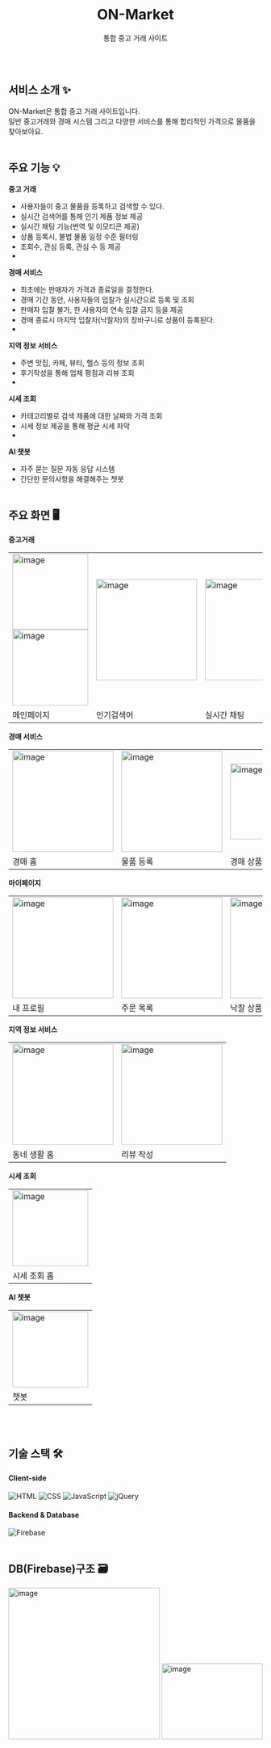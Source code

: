 <br>
<h1 align="center">ON-Market</h1>
<p align="center">통합 중고 거래 사이트</p>
<br><br>

## 서비스 소개 ✨
ON-Market은 통합 중고 거래 사이트입니다. 
<br>일반 중고거래와 경매 시스템 그리고 다양한 서비스를 통해 합리적인 가격으로 물품을 찾아보아요.
<br><br>

## 주요 기능 💡
**중고 거래**
- 사용자들이 중고 물품을 등록하고 검색할 수 있다.
- 실시간 검색어를 통해 인기 제품 정보 제공 
- 실시간 채팅 기능(번역 및 이모티콘 제공) 
- 상품 등록시, 불법 물품 일정 수준 필터링
- 조회수, 관심 등록, 관심 수 등 제공
- 
**경매 서비스**
- 최초에는 판매자가 가격과 종료일을 결정한다.
- 경매 기간 동안, 사용자들의 입찰가 실시간으로 등록 및 조회 
- 판매자 입찰 불가, 한 사용자의 연속 입찰 금지 등을 제공
- 경매 종료시 마지막 입찰자(낙찰자)의 장바구니로 상품이 등록된다.
- 
**지역 정보 서비스**
- 주변 맛집, 카페, 뷰티, 헬스 등의 정보 조회 
- 후기작성을 통해 업체 평점과 리뷰 조회
- 
**시세 조회**
- 카테고리별로 검색 제품에 대한 날짜와 가격 조회 
- 시세 정보 제공을 통해 평균 시세 파악
- 
**AI 챗봇**
- 자주 묻는 질문 자동 응답 시스템
- 간단한 문의사항을 해결해주는 챗봇
<br><br>

## 주요 화면 🖥️
**중고거래**
<table>
  <tr>
    <td><img width="150" height="150" alt="image" src="https://github.com/user-attachments/assets/a8323927-ac1d-4f1d-88c6-7ef17612c2d3" />
        <img width="150" height="150" alt="image" src="https://github.com/user-attachments/assets/ab14695d-6661-43e8-ad36-3af6ec4de117" /></td>
    <td><img width="200" height="200" alt="image" src="https://github.com/user-attachments/assets/dc8b31cd-02f7-4ede-8dd2-cd02cd2abb06" /></td>
    <td><img width="200" height="200" alt="image" src="https://github.com/user-attachments/assets/9290a635-6a11-4146-90d8-f8b453043410" /></td>
    <td><img width="200" height="200" alt="image" src="https://github.com/user-attachments/assets/61cea537-e3b8-412c-9ba2-6508ed5b0805" /></td>
  </tr>
  <tr>
    <td>메인페이지</td>
    <td>인기검색어</td>
    <td>실시간 채팅</td>
    <td>물품 등록</td>
  </tr>
</table>

**경매 서비스**
<table>
  <tr>
    <td><img width="200" height="200" alt="image" src="https://github.com/user-attachments/assets/f9762069-0283-422c-9c64-a3b8dca1354d" /></td>
    <td><img width="200" height="200" alt="image" src="https://github.com/user-attachments/assets/c51b1c4e-37c0-4188-902f-953af03c7046" /></td>
    <td><img width="200" height="150" alt="image" src="https://github.com/user-attachments/assets/9b5f33d4-0ce9-48bf-bfd5-e2407767f0d3" /></td>
    <td><img width="200" height="200" alt="image" src="https://github.com/user-attachments/assets/f87b1601-9025-42cc-bbad-6a0b00a945f4" /></td>
  </tr>
  <tr>
    <td>경매 홈</td>
    <td>물품 등록</td>
    <td>경매 상품</td>
    <td>경매 종료 상품</td>
  </tr>
</table>

**마이페이지**
<table>
  <tr>
    <td><img width="200" height="200" alt="image" src="https://github.com/user-attachments/assets/a9e2a4c0-27b3-431b-afdd-3022ba2292a3" /></td>
    <td><img width="200" height="200" alt="image" src="https://github.com/user-attachments/assets/a119704e-04fa-4487-be10-bf6d584ae662" /></td>
    <td><img width="200" height="200" alt="image" src="https://github.com/user-attachments/assets/8d073d24-c22d-469a-9125-9bd26065a312" /></td>
  </tr>
  <tr>
    <td>내 프로필</td>
    <td>주문 목록</td>
    <td>낙찰 상품</td>
  </tr>
</table>

 **지역 정보 서비스**
<table>
  <tr>
    <td><img width="200" height="200" alt="image" src="https://github.com/user-attachments/assets/5c2dca73-3dcc-4272-8edf-4c144b19be27" /></td>
    <td><img width="200" height="200" alt="image" src="https://github.com/user-attachments/assets/c051d674-8ab5-43c8-9f98-696700a8b8ad" /></td>
  </tr>
  <tr>
    <td>동네 생활 홈</td>
    <td>리뷰 작성</td>
  </tr>
</table>

**시세 조회**
<table>
  <tr>
    <td><img width="150" height="150" alt="image" src="https://github.com/user-attachments/assets/514f918c-ec3a-4d31-9d4a-87c1ae536447" /></td>
  </tr>
  <tr>
    <td>시세 조회 홈</td>
  </tr>
</table>

**AI 챗봇**
<table>
  <tr>
    <td><img width="150" height="150" alt="image" src="https://github.com/user-attachments/assets/ce476989-d3c3-448b-8cf5-7d98f0418572" /></td>
  </tr>
  <tr>
    <td>챗봇</td>
  </tr>
</table> 
<br><br>

## 기술 스택 🛠 
#### Client-side
![HTML](https://img.shields.io/badge/HTML5-E34F26?logo=html5&logoColor=white&style=for-the-badge) ![CSS](https://img.shields.io/badge/CSS3-1572B6?logo=css3&logoColor=white&style=for-the-badge) ![JavaScript](https://img.shields.io/badge/JavaScript-F7DF1E?logo=javascript&logoColor=black&style=for-the-badge) ![jQuery](https://img.shields.io/badge/jQuery-0769AD?logo=jquery&logoColor=white&style=for-the-badge)
#### Backend & Database
![Firebase](https://img.shields.io/badge/Firebase-FFCA28?logo=firebase&logoColor=black&style=for-the-badge)
<br><br>

## DB(Firebase)구조 🗃️ 
<img width="300" height="300" alt="image" src="https://github.com/user-attachments/assets/439b3604-9483-41f1-99b6-97c63e24e67f" />
<img width="200" height="150" alt="image" src="https://github.com/user-attachments/assets/b451bb05-e0c7-4fb2-95fb-7cb91f6be935" />




